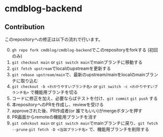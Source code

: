 # cmdblog-backend

## Contribution

このrepositoryへの修正は以下の流れで行います。

0. `gh repo fork cmdblog/cmdblog-backend`でこのrepositoryをforkする (初回のみ)
1. `git checkout main` or `git switch main`でmainブランチに移動する
2. `git fetch upstream`でlocalのupstreamを更新する
3. `git rebase upstream/main`で、最新のupstream/mainをlocalのmainブランチに取り込む
4. `git checkout -b <わかりやすいブランチ名>` or `git switch -c <わかりやすいブランチ名>` で機能用ブランチを切る
5. コードに修正を加え、必要ならばテストを付け、`git commit` `git push` する
6. 本repositoryへのPRを作成し、reviewを受ける
7. approveされた後、PR作成者(or 誰でもいい)がmergeボタンを押す
8. PR画面からremoteの機能用ブランチを消す
9. `git cehckout main` or `git switch main`でmainブランチに戻り、`git fetch --prune` `git fetch -D <当該ブランチ名>` で、機能用ブランチを削除する
